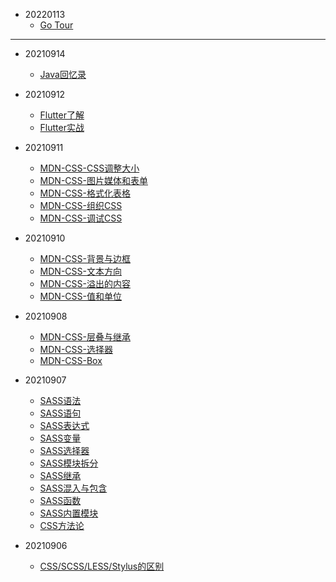

* 20220113
    * [Go Tour](serverside/golang/TourOfGo)
--------------
* 20210914
    * [Java回忆录](backend/java)
* 20210912
    * [Flutter了解](cross-platform/flutter/flutter社区与教程.md)
    * [Flutter实战](cross-platform/flutter/Flutter实战.md)
* 20210911
    * [MDN-CSS-CSS调整大小](frontend/css/MDNCSS/基础/CSS调整大小.md)
    * [MDN-CSS-图片媒体和表单](frontend/css/MDNCSS/基础/图片媒体和表单.md)
    * [MDN-CSS-格式化表格](frontend/css/MDNCSS/基础/格式化表格.md)
    * [MDN-CSS-组织CSS](frontend/css/MDNCSS/基础/组织CSS.md)
    * [MDN-CSS-调试CSS](frontend/css/MDNCSS/基础/调试CSS.md)

* 20210910
    * [MDN-CSS-背景与边框](frontend/css/MDNCSS/基础/背景与边框.md)
    * [MDN-CSS-文本方向](frontend/css/MDNCSS/基础/文本方向.md)
    * [MDN-CSS-溢出的内容](frontend/css/MDNCSS/基础/溢出的内容.md)
    * [MDN-CSS-值和单位](frontend/css/MDNCSS/基础/值和单位.md)
* 20210908
    * [MDN-CSS-层叠与继承](frontend/css/MDNCSS/基础/层叠与继承.md)
    * [MDN-CSS-选择器](frontend/css/MDNCSS/基础/选择器.md)
    * [MDN-CSS-Box](frontend/css/MDNCSS/基础/Box.md)
* 20210907
    * [SASS语法](frontend/css/sass语法.md)
    * [SASS语句](frontend/css/sass语句.md)
    * [SASS表达式](frontend/css/sass表达式.md)
    * [SASS变量](frontend/css/sass变量.md)
    * [SASS选择器](frontend/css/sass选择器.md)
    * [SASS模块拆分](frontend/css/sass模块拆分.md)
    * [SASS继承](frontend/css/sass继承.md)
    * [SASS混入与包含](frontend/css/sass混入与包含.md)
    * [SASS函数](frontend/css/Sass函数.md)
    * [SASS内置模块](frontend/css/sass内置模块.md)
    * [CSS方法论](frontend/css/CSS_Methodologies.md)

* 20210906
    * [CSS/SCSS/LESS/Stylus的区别](frontend/css/css_scss_less_stylus.md)